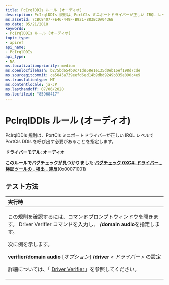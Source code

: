 ```yaml
---
title: PcIrqlDDIs ルール (オーディオ)
description: PcIrqlDDIs 規則は、PortCls ミニポートドライバーが正しい IRQL レベルで PortCls DDIs を呼び出す必要があることを指定します。
ms.assetid: 7CBC8407-FE46-449F-B921-883BCDA0436B
ms.date: 05/21/2018
keywords:
- PcIrqlDDIs ルール (オーディオ)
topic_type:
- apiref
api_name:
- PcIrqlDDIs
api_type:
- NA
ms.localizationpriority: medium
ms.openlocfilehash: b275bd654b0c71de58e1e135d0eb16ef198d7cde
ms.sourcegitcommit: ca5045a739eefd6ed14b9dbd9249b335e090c4e9
ms.translationtype: MT
ms.contentlocale: ja-JP
ms.lasthandoff: 07/06/2020
ms.locfileid: "85968417"
---
```

# <a name="pcirqlddis-rule-audio"></a>PcIrqlDDIs ルール (オーディオ)


PcIrqlDDIs 規則は、PortCls ミニポートドライバーが正しい IRQL レベルで PortCls DDIs を呼び出す必要があることを指定します。

**ドライバーモデル: オーディオ**

**このルールでバグチェックが見つかりまし**た:[**バグチェック 0XC4: ドライバー \_ 検証ツールの \_ 検出 \_ 違反**](https://docs.microsoft.com/windows-hardware/drivers/debugger/bug-check-0xc4--driver-verifier-detected-violation)(0x00071001)


<a name="how-to-test"></a>テスト方法
-----------

<table>
<colgroup>
<col width="100%" />
</colgroup>
<thead>
<tr class="header">
<th align="left">実行時</th>
</tr>
</thead>
<tbody>
<tr class="odd">
<td align="left"><p>この規則を確認するには、コマンドプロンプトウィンドウを開きます。 Driver Verifier コマンドを入力し、 <strong>/domain audio</strong>を指定します。</p>
<p>次に例を示します。</p>
<p><strong>verifier/domain audio</strong> [<em>オプション</em>] <strong>/driver</strong> <em> &lt; ドライバー &gt; </em>の設定</p>
<p>詳細については、「 <a href="https://docs.microsoft.com/windows-hardware/drivers/devtest/driver-verifier" data-raw-source="[Driver Verifier](https://docs.microsoft.com/windows-hardware/drivers/devtest/driver-verifier)">Driver Verifier</a>」を参照してください。</p></td>
</tr>
</tbody>
</table>

 

 

 





